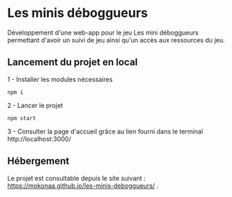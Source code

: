 # Les minis déboggueurs

Développement d'une web-app pour le jeu Les mini déboggueurs permettant d'avoir un suivi de jeu ainsi qu'un accès aux ressources du jeu. 

## Lancement du projet en local 

1 - Installer les modules nécessaires
```
npm i 
```

2 - Lancer le projet
```
npm start 
```
3 - Consulter la page d'accueil grâce au lien fourni dans le terminal 
http://localhost:3000/

## Hébergement 
Le projet est consultable depuis le site suivant : https://mokonaa.github.io/les-minis-deboggueurs/ .
